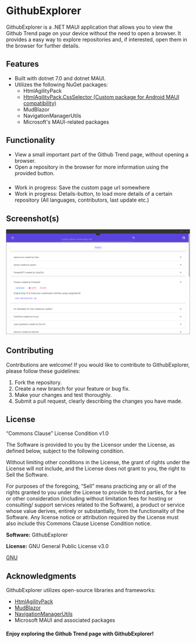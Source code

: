 # GithubExplorer

GithubExplorer is a .NET MAUI application that allows you to view the Github Trend page on your device without the need to open a browser. It provides a easy way to explore repositories and, if interested, open them in the browser for further details.


## Features

- Built with dotnet 7.0 and dotnet MAUI.
- Utilizes the following NuGet packages:
  - HtmlAgilityPack
  - [HtmlAgilityPack.CssSelector (Custom package for Android MAUI compatibility)](https://www.nuget.org/packages/CssSelectors.Core.HtmlAgilityPack)
  - MudBlazor
  - NavigationManagerUtils
  - Microsoft's MAUI-related packages
  

## Functionality

- View a small important part of the Github Trend page, without opening a browser.
- Open a repository in the browser for more information using the provided button.
###
- Work in progress: Save the custom page url somewhere
- Work in progress: Details-button, to load more details of a certain repository (All languages, contributors, last update etc.)

## Screenshot(s)

![Application Screenshot](https://raw.githubusercontent.com/liebki/GithubExplorer/master/Screenshots/Application-Screenshot.PNG)


## Contributing

Contributions are welcome! If you would like to contribute to GithubExplorer, please follow these guidelines:

1. Fork the repository.
2. Create a new branch for your feature or bug fix.
3. Make your changes and test thoroughly.
4. Submit a pull request, clearly describing the changes you have made.


## License

“Commons Clause” License Condition v1.0

The Software is provided to you by the Licensor under the License, as defined below, subject to the following condition.

Without limiting other conditions in the License, the grant of rights under the License will not include, and the License does not grant to you, the right to Sell the Software.

For purposes of the foregoing, “Sell” means practicing any or all of the rights granted to you under the License to provide to third parties, for a fee or other consideration (including without limitation fees for hosting or consulting/ support services related to the Software), a product or service whose value derives, entirely or substantially, from the functionality of the Software. Any license notice or attribution required by the License must also include this Commons Clause License Condition notice.

**Software:** GithubExplorer

**License:** GNU General Public License v3.0

[GNU](https://choosealicense.com/licenses/gpl-3.0/)


## Acknowledgments

GithubExplorer utilizes open-source libraries and frameworks:

- [HtmlAgilityPack](https://html-agility-pack.net/)
- [MudBlazor](https://mudblazor.com/)
- [NavigationManagerUtils](https://www.nuget.org/packages/NavigationManagerUtils)
- Microsoft MAUI and associated packages


#### Enjoy exploring the Github Trend page with GithubExplorer!